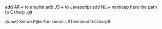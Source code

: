 add AR-> to araylist
add JS-> to Javascript 
add NL-> nextleap
here the path to Csharp .git

(base) Simon.P@s-for-simon:~/Downloads/Csharp$ 
